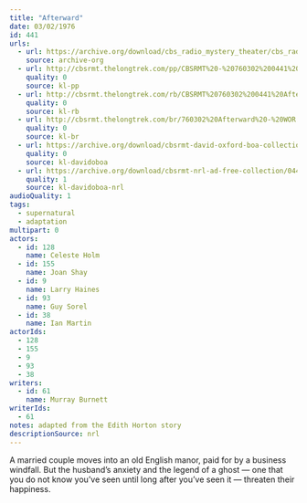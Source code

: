 ```yaml
---
title: "Afterward"
date: 03/02/1976
id: 441
urls: 
  - url: https://archive.org/download/cbs_radio_mystery_theater/cbs_radio_mystery_theater-0401-0450.zip/cbs_radio_mystery_theater-0401-0450%2Fcbsrmt_0441_afterward.mp3
    source: archive-org
  - url: http://cbsrmt.thelongtrek.com/pp/CBSRMT%20-%20760302%200441%20Afterward_pp.mp3
    quality: 0
    source: kl-pp
  - url: http://cbsrmt.thelongtrek.com/rb/CBSRMT%20760302%200441%20Afterward_wuwm%20recorded%207_21_76.mp3
    quality: 0
    source: kl-rb
  - url: http://cbsrmt.thelongtrek.com/br/760302%20Afterward%20-%20WOR.mp3
    quality: 0
    source: kl-br
  - url: https://archive.org/download/cbsrmt-david-oxford-boa-collection/CBSRMT-760302-0441-repeated-760721-Afterward-(128-44)_WUWM-FM-{BoA}.mp3
    quality: 0
    source: kl-davidoboa
  - url: https://archive.org/download/cbsrmt-nrl-ad-free-collection/0441%20CBSRMT-760302-0441-repeated-760721-Afterward-(128-44)_WUWM-FM-%7BBoA%7D%20(no%20ads).mp3
    quality: 1
    source: kl-davidoboa-nrl
audioQuality: 1
tags: 
  - supernatural
  - adaptation
multipart: 0
actors:  
  - id: 128
    name: Celeste Holm  
  - id: 155
    name: Joan Shay  
  - id: 9
    name: Larry Haines  
  - id: 93
    name: Guy Sorel  
  - id: 38
    name: Ian Martin
actorIds:  
  - 128  
  - 155  
  - 9  
  - 93  
  - 38
writers:  
  - id: 61
    name: Murray Burnett
writerIds:  
  - 61
notes: adapted from the Edith Horton story
descriptionSource: nrl
---
```

A married couple moves into an old English manor, paid for by a business windfall. But the husband’s anxiety and the legend of a ghost — one that you do not know you’ve seen until long after you’ve seen it — threaten their happiness.